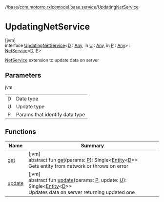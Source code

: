 //[base](../../../index.md)/[com.motorro.rxlcemodel.base.service](../index.md)/[UpdatingNetService](index.md)

# UpdatingNetService

[jvm]\
interface [UpdatingNetService](index.md)&lt;[D](index.md) : [Any](https://kotlinlang.org/api/latest/jvm/stdlib/kotlin/-any/index.html), in [U](index.md) : [Any](https://kotlinlang.org/api/latest/jvm/stdlib/kotlin/-any/index.html), in [P](index.md) : [Any](https://kotlinlang.org/api/latest/jvm/stdlib/kotlin/-any/index.html)&gt; : [NetService](../-net-service/index.md)&lt;[D](index.md), [P](index.md)&gt; 

[NetService](../-net-service/index.md) extension to update data on server

## Parameters

jvm

| | |
|---|---|
| D | Data type |
| U | Update type |
| P | Params that identify data type |

## Functions

| Name | Summary |
|---|---|
| [get](../-net-service/get.md) | [jvm]<br>abstract fun [get](../-net-service/get.md)(params: [P](index.md)): Single&lt;[Entity](../../com.motorro.rxlcemodel.base.entity/-entity/index.md)&lt;[D](index.md)&gt;&gt;<br>Gets entity from network or throws on error |
| [update](update.md) | [jvm]<br>abstract fun [update](update.md)(params: [P](index.md), update: [U](index.md)): Single&lt;[Entity](../../com.motorro.rxlcemodel.base.entity/-entity/index.md)&lt;[D](index.md)&gt;&gt;<br>Updates data on server returning updated one |

